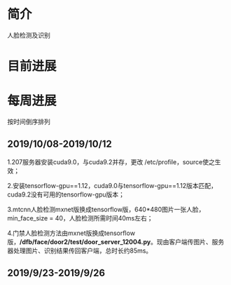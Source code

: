 # 简介
人脸检测及识别
# 目前进展

# 每周进展
按时间倒序排列
## 2019/10/08-2019/10/12

1.207服务器安装cuda9.0，与cuda9.2并存，更改 /etc/profile，source使之生效；

2.安装tensorflow-gpu==1.12，cuda9.0与tensorflow-gpu==1.12版本匹配，cuda9.2没有可用的tensorflow-gpu版本；

3.mtcnn人脸检测mxnet版换成tensorflow版，640*480图片一张人脸，min_face_size = 40，人脸检测所需时间40ms左右；

4.门禁人脸检测方法由mxnet版换成tensorflow版，**/dfb/face/door2/test/door_server_12004.py**。现由客户端传图片、服务器处理图片、识别结果传回客户端，总时长约85ms。
## 2019/9/23-2019/9/26
